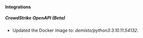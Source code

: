 #### Integrations
##### CrowdStrike OpenAPI (Beta)
- Updated the Docker image to: *demisto/python3:3.10.11.54132*.
